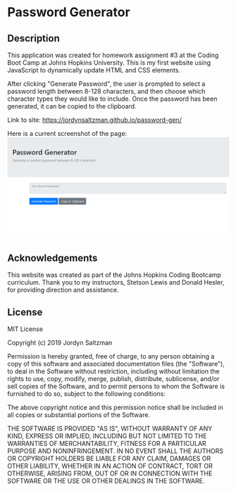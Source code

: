 # Password Generator

## Description
This application was created for homework assignment #3 at the Coding Boot Camp at Johns Hopkins University. This is my first website using JavaScript to dynamically update HTML and CSS elements. 

After clicking "Generate Password", the user is prompted to select a password length between 8-128 characters, and then choose which character types they would like to include. Once the password has been generated, it can be copied to the clipboard. 

Link to site: https://jordynsaltzman.github.io/password-gen/ 

Here is a current screenshot of the page:
![Screenshot of Site](assets/images/site.PNG "Screenshot")


## Acknowledgements
This website was created as part of the Johns Hopkins Coding Bootcamp curriculum. Thank you to my instructors, Stetson Lewis and Donald Hesler, for providing direction and assistance. 


## License 

MIT License

Copyright (c) 2019 Jordyn Saltzman

Permission is hereby granted, free of charge, to any person obtaining a copy
of this software and associated documentation files (the "Software"), to deal
in the Software without restriction, including without limitation the rights
to use, copy, modify, merge, publish, distribute, sublicense, and/or sell
copies of the Software, and to permit persons to whom the Software is
furnished to do so, subject to the following conditions:

The above copyright notice and this permission notice shall be included in all
copies or substantial portions of the Software.

THE SOFTWARE IS PROVIDED "AS IS", WITHOUT WARRANTY OF ANY KIND, EXPRESS OR
IMPLIED, INCLUDING BUT NOT LIMITED TO THE WARRANTIES OF MERCHANTABILITY,
FITNESS FOR A PARTICULAR PURPOSE AND NONINFRINGEMENT. IN NO EVENT SHALL THE
AUTHORS OR COPYRIGHT HOLDERS BE LIABLE FOR ANY CLAIM, DAMAGES OR OTHER
LIABILITY, WHETHER IN AN ACTION OF CONTRACT, TORT OR OTHERWISE, ARISING FROM,
OUT OF OR IN CONNECTION WITH THE SOFTWARE OR THE USE OR OTHER DEALINGS IN THE
SOFTWARE.
